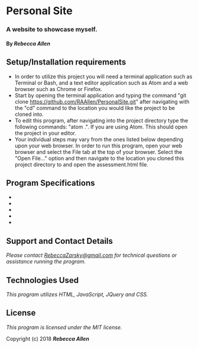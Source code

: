 # Personal Site

### A website to showcase myself.

#### By _**Rebecca Allen**_

## Setup/Installation requirements

* In order to utilize this project you will need a terminal application such as Terminal or Bash, and a text editor application such as Atom and a web browser such as Chrome or Firefox.
* Start by opening the terminal application and typing the command "git clone https://github.com/RAAllen/PersonalSite.git" after navigating with the "cd" command to the location you would like the project to be cloned into.
* To edit this program, after navigating into the project directory type the following commands: "atom .". If you are using Atom. This should open the project in your editor.
* Your individual steps may vary from the ones listed below depending upon your web browser. In order to run this program, open your web browser and select the File tab at the top of your browser. Select the "Open File..." option and then navigate to the location you cloned this project directory to and open the assessment.html file.

## Program Specifications

* 
*
*
*
*


## Support and Contact Details

_Please contact RebeccaZarsky@gmail.com for technical questions or assistance running the program._

## Technologies Used

_This program utilizes HTML, JavaScript, JQuery and CSS._

## License

_This program is licensed under the MIT license._

Copyright (c) 2018 **_Rebecca Allen_**

